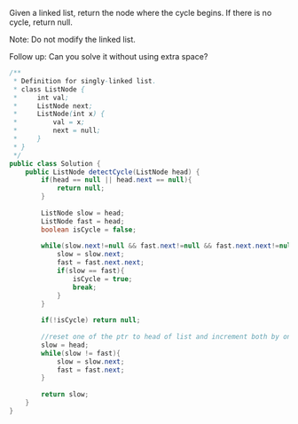 Given a linked list, return the node where the cycle begins. If there is no cycle, return null.

Note: Do not modify the linked list.

Follow up:
Can you solve it without using extra space?

```java
/**
 * Definition for singly-linked list.
 * class ListNode {
 *     int val;
 *     ListNode next;
 *     ListNode(int x) {
 *         val = x;
 *         next = null;
 *     }
 * }
 */
public class Solution {
    public ListNode detectCycle(ListNode head) {
        if(head == null || head.next == null){
            return null;
        }
        
        ListNode slow = head;
        ListNode fast = head;
        boolean isCycle = false;
        
        while(slow.next!=null && fast.next!=null && fast.next.next!=null){
            slow = slow.next;
            fast = fast.next.next;
            if(slow == fast){
                isCycle = true;
                break;
            }
        }
        
        if(!isCycle) return null;
        
        //reset one of the ptr to head of list and increment both by one step at a time to find the start of the cycle.
        slow = head;
        while(slow != fast){
            slow = slow.next;
            fast = fast.next;
        }
        
        return slow;
    }
}
```
